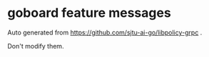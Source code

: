 # goboard feature messages

Auto generated from https://github.com/sjtu-ai-go/libpolicy-grpc .

Don't modify them.
